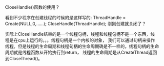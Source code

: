 CloseHandle()函数的使用？

看到不少程序在创建线程的时候的是这样写的:
ThreadHandle = Create(NULL,0,......);
CloseHandle(ThreadHandle);
刚刚创建就关闭了？

实际上CloseHandle结束的是一个线程句柄，线程和线程句柄不是一个东西，线程是在cpu上运行的。。。线程句柄是一个内核的对象，
我们可以通过句柄来操作线程，但是线程的生命周期和线程句柄的生命周期确是不一样的，线程句柄的生命周期就是线程函数从开始执行到return，
线程的生命周期是从CreateThread返回到CloseThread()。

